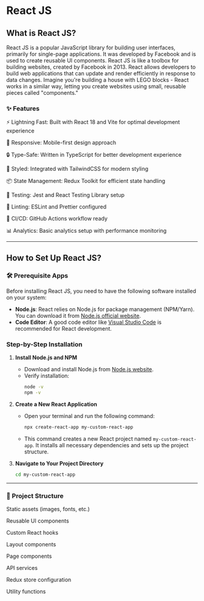 # React JS

## What is React JS?

React JS is a popular JavaScript library for building user interfaces, primarily for single-page applications. It was developed by Facebook and is used to create reusable UI components. React JS is like a toolbox for building websites, created by Facebook in 2013. React allows developers to build web applications that can update and render efficiently in response to data changes. Imagine you're building a house with LEGO blocks - React works in a similar way, letting you create websites using small, reusable pieces called "components."

### ✨ Features

⚡️ Lightning Fast: Built with React 18 and Vite for optimal development experience

📱 Responsive: Mobile-first design approach

🔒 Type-Safe: Written in TypeScript for better development experience

🎨 Styled: Integrated with TailwindCSS for modern styling

📦 State Management: Redux Toolkit for efficient state handling

🧪 Testing: Jest and React Testing Library setup

📝 Linting: ESLint and Prettier configured

🔄 CI/CD: GitHub Actions workflow ready

📊 Analytics: Basic analytics setup with performance monitoring


---

## How to Set Up React JS?

### 🛠️ Prerequisite Apps

Before installing React JS, you need to have the following software installed on your system:
- **Node.js**: React relies on Node.js for package management (NPM/Yarn). You can download it from [Node.js official website](https://nodejs.org/).
- **Code Editor**: A good code editor like [Visual Studio Code](https://code.visualstudio.com/) is recommended for React development.

### Step-by-Step Installation

1. **Install Node.js and NPM**
   - Download and install Node.js from [Node.js website](https://nodejs.org/).
   - Verify installation:
     ```bash
     node -v
     npm -v
     ```
2. **Create a New React Application**
   - Open your terminal and run the following command:
     ```bash
     npx create-react-app my-custom-react-app
     ```
   - This command creates a new React project named `my-custom-react-app`. It installs all necessary dependencies and sets up the project structure.

3. **Navigate to Your Project Directory**
   ```bash
   cd my-custom-react-app 

---
### 📁 Project Structure


Static assets (images, fonts, etc.)

Reusable UI components

Custom React hooks

Layout components

Page components

API services

Redux store configuration

Utility functions
